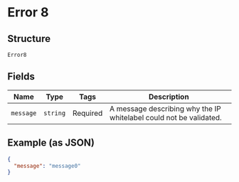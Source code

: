 
# Error 8

## Structure

`Error8`

## Fields

| Name | Type | Tags | Description |
|  --- | --- | --- | --- |
| `message` | `string` | Required | A message describing why the IP whitelabel could not be validated. |

## Example (as JSON)

```json
{
  "message": "message0"
}
```

